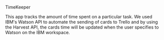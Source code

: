 TimeKeeper

This app tracks the amount of time spent on a particular task. 
We used IBM's Watson API to automate the sending of cards to Trello and by using the Harvest API, the cards time will be updated when the user specifies to Watson on the IBM workspace. 


